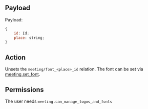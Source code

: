 ## Payload
Payload:
```js
{
    id: Id;
    place: string;
}
```

## Action
Unsets the `meeting/font_<place>_id` relation. The font can be set via [meeting.set_font](meeting.set_font.md).

## Permissions
The user needs `meeting.can_manage_logos_and_fonts`

